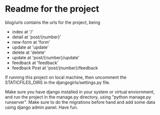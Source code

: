 # Readme for the project

blog/urls contains the urls for the project, being

- index at '/'
- detail at 'post/{number}'
- new-form at 'form'
- update at 'update'
- delete at 'delete'
- update at 'post/{number}/update'
- feedback at 'feedback'
- feedback Post at 'post/{number}/feedback

If running this project on local machine, then uncomment the STATICFILES_DIRS in the djangogirls/settings.py file.

Make sure you have django installed in your system or virtual enviornment, and run the project in the manage.py directory, using "python manage.py runserver".
Make sure to do the migrations before hand and add some data using django admin panel.
Have fun.
